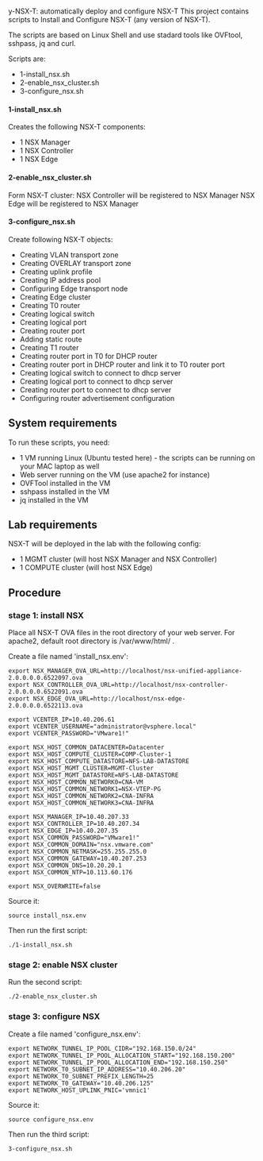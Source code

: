 
#
y-NSX-T: automatically deploy and configure NSX-T
This project contains scripts to Install and Configure NSX-T (any version of NSX-T).

The scripts are based on Linux Shell and use stadard tools like OVFtool, sshpass, jq and curl.

Scripts are:
* 1-install_nsx.sh
* 2-enable_nsx_cluster.sh
* 3-configure_nsx.sh

#### 1-install_nsx.sh
Creates the following NSX-T components:
* 1 NSX Manager
* 1 NSX Controller
* 1 NSX Edge

#### 2-enable_nsx_cluster.sh
Form NSX-T cluster:
NSX Controller will be registered to NSX Manager
NSX Edge will be registered to NSX Manager

#### 3-configure_nsx.sh
Create following NSX-T objects:
* Creating VLAN transport zone
* Creating OVERLAY transport zone
* Creating uplink profile
* Creating IP address pool
* Configuring Edge transport node
* Creating Edge cluster
* Creating T0 router
* Creating logical switch
* Creating logical port
* Creating router port
* Adding static route
* Creating T1 router
* Creating router port in T0 for DHCP router
* Creating router port in DHCP router and link it to T0 router port
* Creating logical switch to connect to dhcp server
* Creating logical port to connect to dhcp server
* Creating router port to connect to dhcp server
* Configuring router advertisement configuration


## System requirements
To run these scripts, you need:
* 1 VM running Linux (Ubuntu tested here) - the scripts can be running on your MAC laptop as well
* Web server running on the VM (use apache2 for instance)
* OVFTool installed in the VM
* sshpass installed in the VM
* jq installed in the VM

## Lab requirements
NSX-T will be deployed in the lab with the following config:
* 1 MGMT cluster (will host NSX Manager and NSX Controller)
* 1 COMPUTE cluster (will host NSX Edge)


## Procedure
### stage 1: install NSX


Place all NSX-T OVA files in the root directory of your web server.
For apache2, default root directory is /var/www/html/ .

Create a file named 'install_nsx.env':
```
export NSX_MANAGER_OVA_URL=http://localhost/nsx-unified-appliance-2.0.0.0.0.6522097.ova
export NSX_CONTROLLER_OVA_URL=http://localhost/nsx-controller-2.0.0.0.0.6522091.ova
export NSX_EDGE_OVA_URL=http://localhost/nsx-edge-2.0.0.0.0.6522113.ova

export VCENTER_IP=10.40.206.61
export VCENTER_USERNAME="administrator@vsphere.local"
export VCENTER_PASSWORD="VMware1!"

export NSX_HOST_COMMON_DATACENTER=Datacenter
export NSX_HOST_COMPUTE_CLUSTER=COMP-Cluster-1
export NSX_HOST_COMPUTE_DATASTORE=NFS-LAB-DATASTORE
export NSX_HOST_MGMT_CLUSTER=MGMT-Cluster
export NSX_HOST_MGMT_DATASTORE=NFS-LAB-DATASTORE
export NSX_HOST_COMMON_NETWORK0=CNA-VM
export NSX_HOST_COMMON_NETWORK1=NSX-VTEP-PG
export NSX_HOST_COMMON_NETWORK2=CNA-INFRA
export NSX_HOST_COMMON_NETWORK3=CNA-INFRA

export NSX_MANAGER_IP=10.40.207.33
export NSX_CONTROLLER_IP=10.40.207.34
export NSX_EDGE_IP=10.40.207.35
export NSX_COMMON_PASSWORD="VMware1!"
export NSX_COMMON_DOMAIN="nsx.vmware.com"
export NSX_COMMON_NETMASK=255.255.255.0
export NSX_COMMON_GATEWAY=10.40.207.253
export NSX_COMMON_DNS=10.20.20.1
export NSX_COMMON_NTP=10.113.60.176

export NSX_OVERWRITE=false
```

Source it:
```
source install_nsx.env
```

Then run the first script:
```
./1-install_nsx.sh
```


### stage 2: enable NSX cluster

Run the second script:
```
./2-enable_nsx_cluster.sh
```


### stage 3: configure NSX

Create a file named 'configure_nsx.env':
```
export NETWORK_TUNNEL_IP_POOL_CIDR="192.168.150.0/24"
export NETWORK_TUNNEL_IP_POOL_ALLOCATION_START="192.168.150.200"
export NETWORK_TUNNEL_IP_POOL_ALLOCATION_END="192.168.150.250"
export NETWORK_T0_SUBNET_IP_ADDRESS="10.40.206.20"
export NETWORK_T0_SUBNET_PREFIX_LENGTH=25
export NETWORK_T0_GATEWAY="10.40.206.125"
export NETWORK_HOST_UPLINK_PNIC='vmnic1'
```

Source it:
```
source configure_nsx.env
```

Then run the third script:
```
3-configure_nsx.sh
```

#

